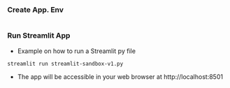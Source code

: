 ### Create App. Env
```
```

### Run Streamlit App
- Example on how to run a Streamlit py file
```
streamlit run streamlit-sandbox-v1.py
```
- The app will be accessible in your web browser at http://localhost:8501
